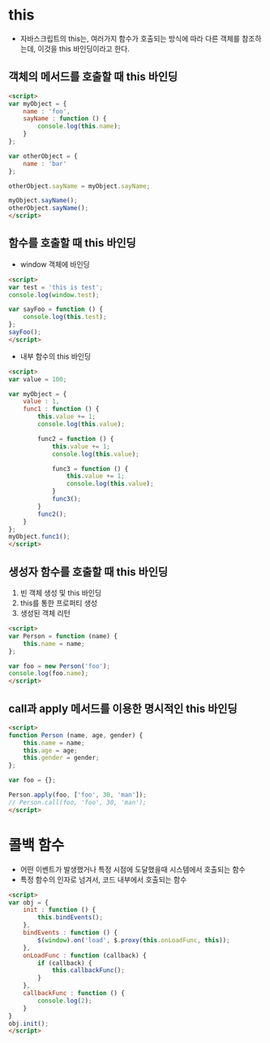 # this
- 자바스크립트의 this는, 여러가지 함수가 호출되는 방식에 따라 다른 객체를 참조하는데, 이것을 this 바인딩이라고 한다.

## 객체의 메서드를 호출할 때 this 바인딩
````html
<script>
var myObject = {
    name : 'foo',
    sayName : function () {
        console.log(this.name);
    }
};

var otherObject = {
    name : 'bar'
};

otherObject.sayName = myObject.sayName;

myObject.sayName();
otherObject.sayName();
</script>
````
## 함수를 호출할 때 this 바인딩
- window 객체에 바인딩
````html
<script>
var test = 'this is test';
console.log(window.test);

var sayFoo = function () {
    console.log(this.test);
};
sayFoo();
</script>
````
- 내부 함수의 this 바인딩
````html
<script>
var value = 100;

var myObject = {
    value : 1,
    func1 : function () {
        this.value += 1;
        console.log(this.value);

        func2 = function () {
            this.value += 1;
            console.log(this.value);

            func3 = function () {
                this.value += 1;
                console.log(this.value);
            }
            func3();
        }
        func2();
    }
};
myObject.func1();
</script>
````

## 생성자 함수를 호출할 때 this 바인딩
 1. 빈 객체 생성 및 this 바인딩
 2. this를 통한 프로퍼티 생성
 3. 생성된 객체 리턴
````html
<script>
var Person = function (name) {
    this.name = name;
};

var foo = new Person('foo');
console.log(foo.name);
</script>
````

## call과 apply 메서드를 이용한 명시적인 this 바인딩
````html
<script>
function Person (name, age, gender) {
    this.name = name;
    this.age = age;
    this.gender = gender;
};

var foo = {};

Person.apply(foo, ['foo', 30, 'man']);
// Person.call(foo, 'foo', 30, 'man');
</script>
````

# 콜백 함수
- 어떤 이벤트가 발생했거나 특정 시점에 도달했을때 시스템에서 호출되는 함수
- 특정 함수의 인자로 넘겨서, 코드 내부에서 호출되는 함수
````html
<script>
var obj = {
    init : function () {
        this.bindEvents();
    },
    bindEvents : function () {
        $(window).on('load', $.proxy(this.onLoadFunc, this));
    },
    onLoadFunc : function (callback) {
        if (callback) {
            this.callbackFunc();
        }
    },
    callbackFunc : function () {
        console.log(2);
    }
}
obj.init();
</script>
````
